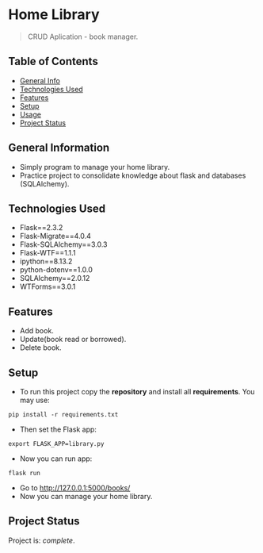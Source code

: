 # Home Library
> CRUD Aplication - book manager.


## Table of Contents
* [General Info](#general-information)
* [Technologies Used](#technologies-used)
* [Features](#features)
* [Setup](#setup)
* [Usage](#usage)
* [Project Status](#project-status)


## General Information
- Simply program to manage your home library.
- Practice project to consolidate knowledge about flask and databases (SQLAlchemy).


## Technologies Used
- Flask==2.3.2
- Flask-Migrate==4.0.4
- Flask-SQLAlchemy==3.0.3
- Flask-WTF==1.1.1
- ipython==8.13.2
- python-dotenv==1.0.0
- SQLAlchemy==2.0.12
- WTForms==3.0.1


## Features
- Add book.
- Update(book read or borrowed).
- Delete book.

## Setup
- To run this project copy the **repository** and install all **requirements**. You may use:

`pip install -r requirements.txt`

- Then set the Flask app:

`export FLASK_APP=library.py`

- Now you can run app:

`flask run`

- Go to http://127.0.0.1:5000/books/
- Now you can manage your home library.

## Project Status
Project is:  _complete_.
